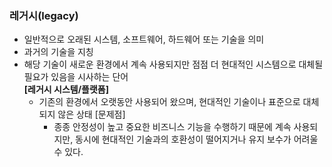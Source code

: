### 레거시(legacy)
- 일반적으로 오래된 시스템, 소프트웨어, 하드웨어 또는 기술을 의미
- 과거의 기술을 지칭
- 해당 기술이 새로운 환경에서 계속 사용되지만 점점 더 현대적인 시스템으로 대체될 필요가 있음을 시사하는 단어<br>
  **[레거시 시스템/플랫폼]**
  - 기존의 환경에서 오랫동안 사용되어 왔으며, 현대적인 기술이나 표준으로 대체되지 않은 상태
    [문제점]
    - 종종 안정성이 높고 중요한 비즈니스 기능을 수행하기 때문에 계속 사용되지만, 동시에 현대적인 기술과의 호환성이 떨어지거나 유지 보수가 어려울 수 있다.
